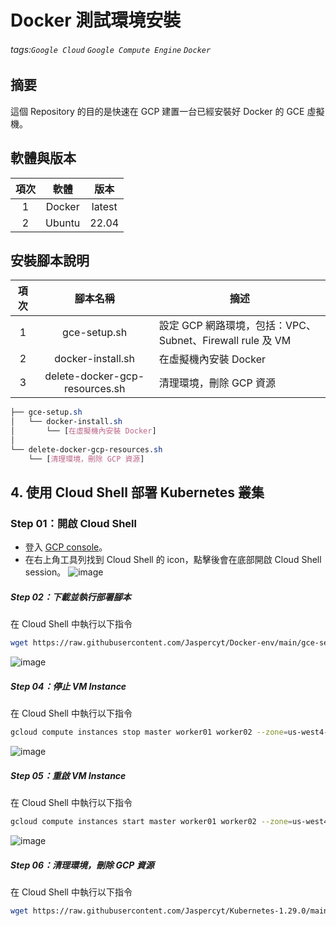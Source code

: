 Docker 測試環境安裝
===
###### tags:`Google Cloud` `Google Compute Engine` `Docker`

## 摘要
這個 Repository 的目的是快速在 GCP 建置一台已經安裝好 Docker 的 GCE 虛擬機。
   
## 軟體與版本
| 項次 |         軟體         |  版本  |
|:----:|:--------------------:|:------:|
|  1   |        Docker        | latest |
|  2   |        Ubuntu        | 22.04  |

## 安裝腳本說明
| 項次 |            腳本名稱            | 摘述                                                      |
|:----:|:------------------------------:| --------------------------------------------------------- |
|  1   |          gce-setup.sh          | 設定 GCP 網路環境，包括：VPC、Subnet、Firewall rule 及 VM |
|  2   |       docker-install.sh        | 在虛擬機內安裝 Docker                                     |
|  3   | delete-docker-gcp-resources.sh | 清理環境，刪除 GCP 資源                                   |

```CSS =
├── gce-setup.sh
│   └── docker-install.sh
│       └── [在虛擬機內安裝 Docker]
│
└── delete-docker-gcp-resources.sh
    └── [清理環境，刪除 GCP 資源]
```

## 4. 使用 Cloud Shell 部署 Kubernetes 叢集
### Step 01：開啟 Cloud Shell
* 登入 [GCP console](https://console.cloud.google.com/)。
* 在右上角工具列找到 Cloud Shell 的 icon，點擊後會在底部開啟 Cloud Shell session。
![image](https://github.com/Jaspercyt/Docker-env/assets/88648972/6d637a07-48be-41a2-90af-d2ff322cb64f)

##### Step 02：下載並執行部署腳本
在 Cloud Shell 中執行以下指令
```bash
wget https://raw.githubusercontent.com/Jaspercyt/Docker-env/main/gce-setup.sh && bash gce-setup.sh
```
![image](https://github.com/Jaspercyt/Docker-env/assets/88648972/e78d7a7b-909a-47a8-938d-1b04f1e68330)


##### Step 04：停止 VM Instance
在 Cloud Shell 中執行以下指令
```bash
gcloud compute instances stop master worker01 worker02 --zone=us-west4-a
```
![image](https://github.com/Jaspercyt/Kubernetes-1.29.0/assets/88648972/e2ea55b0-2493-4250-929d-1a8f88753747)

##### Step 05：重啟 VM Instance
在 Cloud Shell 中執行以下指令
```bash
gcloud compute instances start master worker01 worker02 --zone=us-west4-a
```
![image](https://github.com/Jaspercyt/Kubernetes-1.29.0/assets/88648972/1a3f8cb1-adc5-4ff6-8791-d659c319409d)

##### Step 06：清理環境，刪除 GCP 資源
在 Cloud Shell 中執行以下指令
```bash
wget https://raw.githubusercontent.com/Jaspercyt/Kubernetes-1.29.0/main/GCP-env/delete-k8s-gcp-resources.sh && bash delete-k8s-gcp-resources.sh
```
